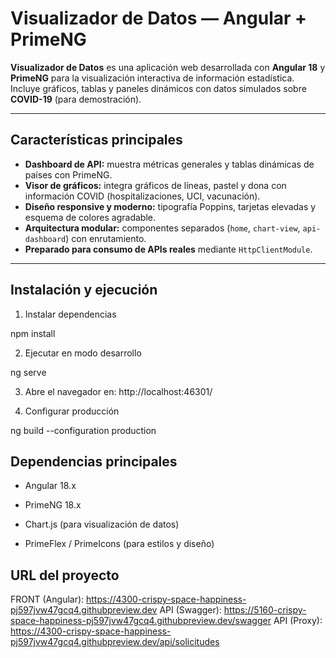 # Visualizador de Datos — Angular + PrimeNG

**Visualizador de Datos** es una aplicación web desarrollada con **Angular 18** y **PrimeNG** para la visualización interactiva de información estadística.  
Incluye gráficos, tablas y paneles dinámicos con datos simulados sobre **COVID-19** (para demostración).

---

## Características principales

- **Dashboard de API:** muestra métricas generales y tablas dinámicas de países con PrimeNG.
- **Visor de gráficos:** integra gráficos de líneas, pastel y dona con información COVID (hospitalizaciones, UCI, vacunación).
- **Diseño responsive y moderno:** tipografía Poppins, tarjetas elevadas y esquema de colores agradable.
- **Arquitectura modular:** componentes separados (`home`, `chart-view`, `api-dashboard`) con enrutamiento.
- **Preparado para consumo de APIs reales** mediante `HttpClientModule`.

---

## Instalación y ejecución

1. Instalar dependencias

npm install

2. Ejecutar en modo desarrollo

ng serve

3. Abre el navegador en: http://localhost:46301/

4. Configurar producción

ng build --configuration production


## Dependencias principales

- Angular 18.x

- PrimeNG 18.x

- Chart.js (para visualización de datos)

- PrimeFlex / PrimeIcons (para estilos y diseño)

## URL del proyecto

FRONT (Angular):  https://4300-crispy-space-happiness-pj597jvw47gcq4.githubpreview.dev
API (Swagger):    https://5160-crispy-space-happiness-pj597jvw47gcq4.githubpreview.dev/swagger
API (Proxy):      https://4300-crispy-space-happiness-pj597jvw47gcq4.githubpreview.dev/api/solicitudes
